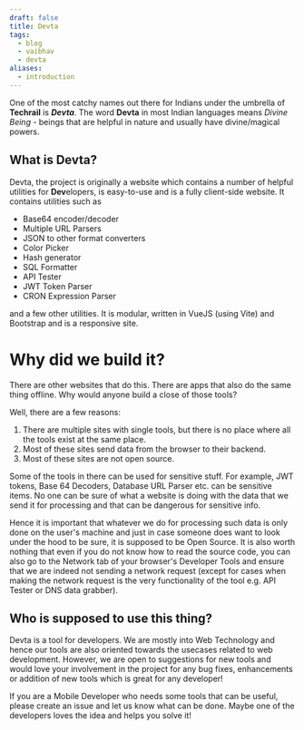 ```yaml
---
draft: false
title: Devta
tags:
  - blog
  - vaibhav
  - devta
aliases:
  - introduction
---
```

One of the most catchy names out there for Indians under the umbrella of **Techrail** is _**Devta**_. The word **Devta** in most Indian languages means _Divine Being_ - beings that are helpful in nature and usually have divine/magical powers.

## What is Devta?
Devta, the project is originally a website which contains a number of helpful utilities for **Dev**elopers, is easy-to-use and is a fully client-side website. It contains utilities such as 

- Base64 encoder/decoder
- Multiple URL Parsers
- JSON to other format converters
- Color Picker
- Hash generator
- SQL Formatter
- API Tester
- JWT Token Parser
- CRON Expression Parser

and a few other utilities. It is modular, written in VueJS (using Vite) and Bootstrap and is a responsive site.

# Why did we build it?
There are other websites that do this. There are apps that also do the same thing offline. Why would anyone build a close of those tools?

Well, there are a few reasons: 

1. There are multiple sites with single tools, but there is no place where all the tools exist at the same place.
2. Most of these sites send data from the browser to their backend.
3. Most of these sites are not open source.

Some of the tools in there can be used for sensitive stuff. For example, JWT tokens, Base 64 Decoders, Database URL Parser etc. can be sensitive items. No one can be sure of what a website is doing with the data that we send it for processing and that can be dangerous for sensitive info.

Hence it is important that whatever we do for processing such data is only done on the user's machine and just in case someone does want to look under the hood to be sure, it is supposed to be Open Source. It is also worth nothing that even if you do not know how to read the source code, you can also go to the Network tab of your browser's Developer Tools and ensure that we are indeed not sending a network request (except for cases when making the network request is the very functionality of the tool e.g. API Tester or DNS data grabber).

## Who is supposed to use this thing?
Devta is a tool for developers. We are mostly into Web Technology and hence our tools are also oriented towards the usecases related to web development. However, we are open to suggestions for new tools and would love your involvement in the project for any bug fixes, enhancements or addition of new tools which is great for any developer!

If you are a Mobile Developer who needs some tools that can be useful, please create an issue and let us know what can be done. Maybe one of the developers loves the idea and helps you solve it!

